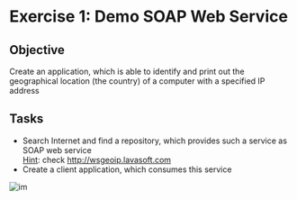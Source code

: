 # Exercise 1: Demo SOAP Web Service
## Objective 
Create an application, which is able to identify and print out the geographical location (the country) of a computer with a specified IP address

## Tasks
- Search Internet and find a repository, which provides such a service as SOAP web service<br>
<u>Hint</u>: check http://wsgeoip.lavasoft.com
- Create a client application, which consumes this service

![im]("/../../Resources/netbeans-server.tiff")

